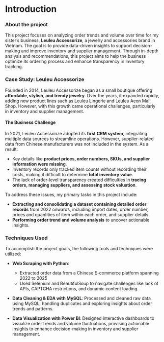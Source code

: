 # Introduction

### About the project
This project focuses on analyzing order trends and volume over time for my sister’s business, **Leuleu Accessorize**, a jewelry and accessories brand in Vietnam. The goal is to provide data-driven insights to support decision-making and improve inventory and supplier management. Through in-depth analysis and recommendations, this project aims to help the business optimize its ordering process and enhance transparency in inventory tracking.

### Case Study: Leuleu Accessorize
Founded in 2014, Leuleu Accessorize began as a small boutique offering **affordable, stylish, and trendy jewelry**. Over the years, it expanded rapidly, adding new product lines such as Leuleu Lingerie and Leuleu Aeon Mall Shop. However, with this growth came operational challenges, particularly in inventory and supplier management.

#### The Business Challenge

In 2021, Leuleu Accessorize adopted its **first CRM system**, integrating multiple data sources to streamline operations. However, supplier-related data from Chinese manufacturers was not included in the system. As a result:

- Key details like **product prices, order numbers, SKUs, and supplier information were missing**.
- Inventory records only tracked item counts without recording their costs, making it difficult to determine **total inventory value**.
- The lack of order-level transparency created difficulties in **tracing orders, managing suppliers, and assessing stock valuation**.

To address these issues, my primary tasks in this project include:

- **Extracting and consolidating a dataset containing detailed order records** from 2022 onwards, including import dates, order number, prices and quantities of item within each order, and supplier details.
- **Performing order trend and volume analysis** to uncover actionable insights.

### Techniques Used
To accomplish the project goals, the following tools and techniques were utilized:
- **Web Scraping with Python**: 
    - Extracted order data from a Chinese E-commerce platform spanning 2022 to 2025
    - Used Selenium and BeautifulSoup to navigate challenges like lack of APIs, CAPTCHA restrictions, and dynamic content loading.

- **Data Cleaning & EDA with MySQL**: Processed and cleaned raw data using MySQL, handling duplicates and exploring insights about order trends and patterns.
- **Data Visualization with Power BI**: Designed interactive dashboards to visualize order trends and volume fluctuations, provising actionable insights to enhance decision-making in inventory and supplier management.